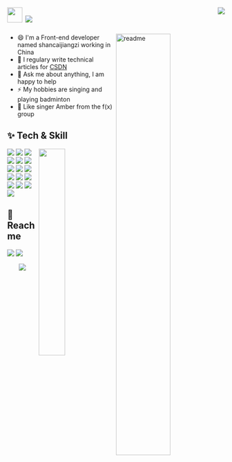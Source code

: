 <h1>
<img width='35' src='https://cdn.jsdelivr.net/gh/yesmore/img/img/pop_cat.gif'/>  <img src='https://readme-typing-svg.herokuapp.com?vCenter=true&height=25&lines=%F0%9D%91%AF%F0%9D%92%86%F0%9D%92%86%F0%9D%92%86%F0%9D%92%86%F0%9D%92%86%F0%9D%92%86%F0%9D%92%86%F0%9D%92%86%F0%9D%92%93%F0%9D%92%86~'/>
  <img align='right' src="https://visitor-badge.glitch.me/badge?page_id=coder-fang.coder-fang" /> 	
</h1>
<img align='right' width='50%' alt='readme' src="https://github-readme-stats.vercel.app/api?username=coder-fang&show_icons=true&theme=react" />

- 😄 I'm a Front-end developer named shancaijiangzi working in China
- 📝 I regulary write technical articles for [CSDN](https://shancaijiangzi.blog.csdn.net/)
- 💬 Ask me about anything, I am happy to help
- ⚡ My hobbies are singing and playing badminton
- 🐰 Like singer Amber from the f(x) group

## ✨ Tech & Skill
<img align='right' width='35%' src='http://github-profile-summary-cards.vercel.app/api/cards/most-commit-language?username=coder-fang&theme=nord_dark'/>
<!-- - 🌱 I'm currently learning Computer Graphics
- 📖 I'm also trying to learn C++ now -->
<p>
	<img src="https://img.shields.io/badge/-HTML5-%23E44D27?style=for-the-badge&logo=html5&logoColor=ffffff"/>
	<img src="https://img.shields.io/badge/-CSS3-%231572B6?style=for-the-badge&logo=css3"/>
	<img src="https://img.shields.io/badge/-JavaScript-%23F7DF1C?style=for-the-badge&logo=javascript&logoColor=000000&labelColor=%23F7DF1C&color=%23FFCE5A"/>
	<img src="https://img.shields.io/badge/-JAVA-%230769AD.svg?style=for-the-badge&logo=java&logoColor=white"/>	
	<img src="https://img.shields.io/badge/jquery-%230769AD.svg?style=for-the-badge&logo=jquery&logoColor=white"/>	
	<img src="https://img.shields.io/badge/-Vue.js-%232c3e50?style=for-the-badge&logo=vuedotjs"/>	
	<img src="https://img.shields.io/badge/-React-%231572B6?style=for-the-badge&logo=react"/>
	<img src="https://img.shields.io/badge/webpack-%238DD6F9.svg?style=for-the-badge&logo=webpack&logoColor=black"/>	
	<img src="https://img.shields.io/badge/vite-%23F24E1E.svg?style=for-the-badge&logo=vite&logoColor=blue"/>
	<img src="https://img.shields.io/badge/NPM-%23000000.svg?style=for-the-badge&logo=npm&logoColor=white"/> 
	<img src="https://img.shields.io/badge/-TypeScript-007ACC?style=for-the-badge&logo=typescript&logoColor=white"/>
	<img src="https://img.shields.io/badge/node.js-6DA55F?style=for-the-badge&logo=node.js&logoColor=white"/>
	<img src="https://img.shields.io/badge/less-2B4C80?style=for-the-badge&logo=less&logoColor=white"/>
	<img src="https://img.shields.io/badge/SASS-hotpink.svg?style=for-the-badge&logo=SASS&logoColor=white"/>
	<img src="https://img.shields.io/badge/-Git-%23F05032?style=for-the-badge&logo=git&logoColor=%23ffffff"/>    
	<img src="https://img.shields.io/badge/mysql-%2300f.svg?style=for-the-badge&logo=mysql&logoColor=white"/>    
</p>

## 🤖 Reach me

[![](https://img.shields.io/badge/dynamic/json?color=da282a&label=github&query=%24.data.totalSubs&suffix=%20fans&url=https%3A%2F%2Fapi.spencerwoo.com%2Fsubstats%2F%3Fsource%3Dgithub%26queryKey%3Dcoder-fang)](https://github.com/coder-fang)
<a href='mailto:1846015350_at_qq.com'><img src='https://img.shields.io/badge/-1846015350@qq.com-911318?style=flat-square&logo=Mail.RU&logoColor=white&labelColor=c14438'/></a> 
<!-- [![](https://img.shields.io/badge/dynamic/json?color=ff69b4&label=bilibili&query=%24.data.totalSubs&suffix=%20fans&url=https%3A%2F%2Fapi.spencerwoo.com%2Fsubstats%2F%3Fsource%3Dbilibili%26queryKey%3D430367967)](https://space.bilibili.com/430367967) -->
<div align='middle'><img src='https://cdn.jsdelivr.net/gh/yesmore/yesmore@output/github-contribution-grid-snake.svg#gh-dark-mode-only'/></div>
